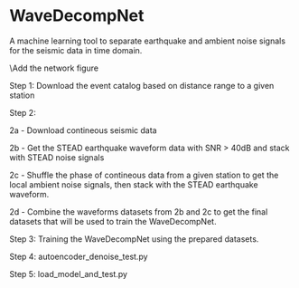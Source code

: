 # WaveDecompNet
A machine learning tool to separate earthquake and ambient noise signals for the seismic data in time domain.

\Add the network figure

Step 1: Download the event catalog based on distance range to a given station 


Step 2: 

2a - Download contineous seismic data

2b - Get the STEAD earthquake waveform data with SNR > 40dB and stack with STEAD noise signals

2c - Shuffle the phase of contineous data from a given station to get the local ambient noise signals, then stack with 
the STEAD earthquake waveform.

2d - Combine the waveforms datasets from 2b and 2c to get the final datasets that will be used to train the 
WaveDecompNet.


Step 3: Training the WaveDecompNet using the prepared datasets.


Step 4: autoencoder_denoise_test.py


Step 5: load_model_and_test.py